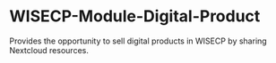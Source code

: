 # WISECP-Module-Digital-Product
Provides the opportunity to sell digital products in WISECP by sharing Nextcloud resources.

